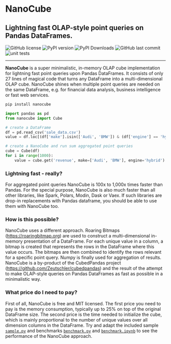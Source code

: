 # NanoCube

## Lightning fast OLAP-style point queries on Pandas DataFrames.

![GitHub license](https://img.shields.io/github/license/Zeutschler/nanocube?color=A1C547)
![PyPI version](https://img.shields.io/pypi/v/nanocube?logo=pypi&logoColor=979DA4&color=A1C547)
![PyPI Downloads](https://img.shields.io/pypi/dm/nanocube.svg?logo=pypi&logoColor=979DA4&label=PyPI%20downloads&color=A1C547)
![GitHub last commit](https://img.shields.io/github/last-commit/Zeutschler/nanocube?logo=github&logoColor=979DA4&color=A1C547)
![unit tests](https://img.shields.io/github/actions/workflow/status/zeutschler/nanocube/python-package.yml?logo=GitHub&logoColor=979DA4&label=unit%20tests&color=A1C547)

-----------------

**NanoCube** is a super minimalistic, in-memory OLAP cube implementation for lightning fast point queries
upon Pandas DataFrames. It consists of only 27 lines of magical code that turns any DataFrame into a 
multi-dimensional OLAP cube. NanoCube shines when multiple point queries are needed on the same DataFrame,
e.g. for financial data analysis, business intelligence or fast web services.

``` bash
pip install nanocube
```

```python
import pandas as pd
from nanocube import Cube

# create a DataFrame
df = pd.read_csv('sale_data.csv')
value = df.loc[(df['make'].isin(['Audi', 'BMW']) & (df['engine'] == 'hybrid')]['revenue'].sum().item()

# create a NanoCube and run sum aggregated point queries
cube = Cube(df)
for i in range(1000):
    value = cube.get('revenue', make=['Audi', 'BMW'], engine='hybrid')
```

### Lightning fast - really?
For aggregated point queries NanoCube is 100x to 1,000x times faster than Pandas. For the special purpose,
NanoCube is also much faster than all other libraries, like Spark, Polars, Modin, Dask or Vaex. If such 
libraries are drop-in replacements with Pandas dataframe, you should be able to use them with NanoCube too. 

### How is this possible?
NanoCube uses a different approach. Roaring Bitmaps (https://roaringbitmap.org) are used to construct 
a multi-dimensional in-memory presentation of a DataFrame. For each unique value in a column, a bitmap is created
that represents the rows in the DataFrame where this value occurs. The bitmaps are then combined to identify the 
rows relevant for a specific point query. Numpy is finally used for aggregation of results. 
NanoCube is a by-product of the CubedPandas project (https://github.com/Zeutschler/cubedpandas) and the result
of the attempt to make OLAP-style queries on Pandas DataFrames as fast as possible in a minimalistic way.

### What price do I need to pay?
First of all, NanoCube is free and MIT licensed. The first price you need to pay is the memory consumption, typically
up to 25% on top of the original DataFrame size. The second price is the time needed to initialize the cube, which is
mainly proportional to the number of unique values over all dimension columns in the DataFrame. Try and adapt the 
included sample [`sample.py`](sample.py) and benchmarks [`benchmark.py`](benchmark.py) and [`benchmark.ipynb`](benchmark.ipynb) 
to see the performance of the NanoCube approach.